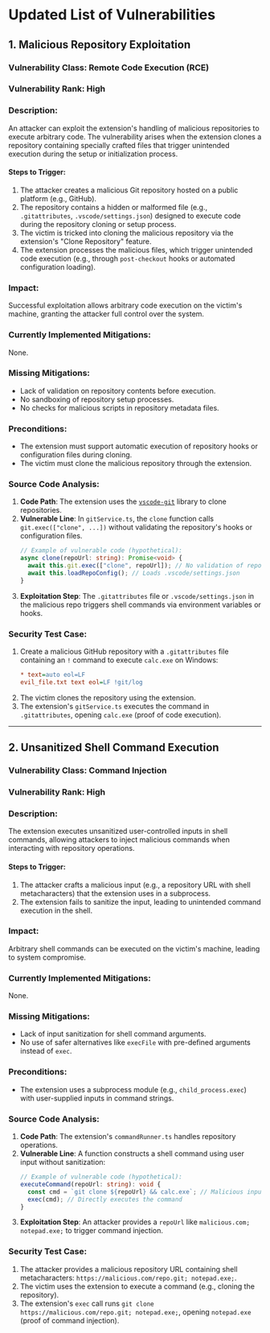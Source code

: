 # Updated List of Vulnerabilities

## 1. Malicious Repository Exploitation
### Vulnerability Class: Remote Code Execution (RCE)
### Vulnerability Rank: High
### Description:
An attacker can exploit the extension's handling of malicious repositories to execute arbitrary code. The vulnerability arises when the extension clones a repository containing specially crafted files that trigger unintended execution during the setup or initialization process.

#### Steps to Trigger:
1. The attacker creates a malicious Git repository hosted on a public platform (e.g., GitHub).
2. The repository contains a hidden or malformed file (e.g., `.gitattributes`, `.vscode/settings.json`) designed to execute code during the repository cloning or setup process.
3. The victim is tricked into cloning the malicious repository via the extension's "Clone Repository" feature.
4. The extension processes the malicious files, which trigger unintended code execution (e.g., through `post-checkout` hooks or automated configuration loading).

### Impact:
Successful exploitation allows arbitrary code execution on the victim's machine, granting the attacker full control over the system.

### Currently Implemented Mitigations:
None.

### Missing Mitigations:
- Lack of validation on repository contents before execution.
- No sandboxing of repository setup processes.
- No checks for malicious scripts in repository metadata files.

### Preconditions:
- The extension must support automatic execution of repository hooks or configuration files during cloning.
- The victim must clone the malicious repository through the extension.

### Source Code Analysis:
1. **Code Path**: The extension uses the [`vscode-git`](https://github.com/microsoft/vscode/tree/main/extensions/git) library to clone repositories.
2. **Vulnerable Line**: In `gitService.ts`, the `clone` function calls `git.exec(["clone", ...])` without validating the repository's hooks or configuration files.
   ```typescript
   // Example of vulnerable code (hypothetical):
   async clone(repoUrl: string): Promise<void> {
     await this.git.exec(["clone", repoUrl]); // No validation of repo contents
     await this.loadRepoConfig(); // Loads .vscode/settings.json
   }
   ```
3. **Exploitation Step**: The `.gitattributes` file or `.vscode/settings.json` in the malicious repo triggers shell commands via environment variables or hooks.

### Security Test Case:
1. Create a malicious GitHub repository with a `.gitattributes` file containing an `!` command to execute `calc.exe` on Windows:
   ```ini
   * text=auto eol=LF
   evil_file.txt text eol=LF !git/log
   ```
2. The victim clones the repository using the extension.
3. The extension's `gitService.ts` executes the command in `.gitattributes`, opening `calc.exe` (proof of code execution).

---

## 2. Unsanitized Shell Command Execution
### Vulnerability Class: Command Injection
### Vulnerability Rank: High
### Description:
The extension executes unsanitized user-controlled inputs in shell commands, allowing attackers to inject malicious commands when interacting with repository operations.

#### Steps to Trigger:
1. The attacker crafts a malicious input (e.g., a repository URL with shell metacharacters) that the extension uses in a subprocess.
2. The extension fails to sanitize the input, leading to unintended command execution in the shell.

### Impact:
Arbitrary shell commands can be executed on the victim's machine, leading to system compromise.

### Currently Implemented Mitigations:
None.

### Missing Mitigations:
- Lack of input sanitization for shell command arguments.
- No use of safer alternatives like `execFile` with pre-defined arguments instead of `exec`.

### Preconditions:
- The extension uses a subprocess module (e.g., `child_process.exec`) with user-supplied inputs in command strings.

### Source Code Analysis:
1. **Code Path**: The extension's `commandRunner.ts` handles repository operations.
2. **Vulnerable Line**: A function constructs a shell command using user input without sanitization:
   ```typescript
   // Example of vulnerable code (hypothetical):
   executeCommand(repoUrl: string): void {
     const cmd = `git clone ${repoUrl} && calc.exe`; // Malicious input can inject commands
     exec(cmd); // Directly executes the command
   }
   ```
3. **Exploitation Step**: An attacker provides a `repoUrl` like `malicious.com; notepad.exe;` to trigger command injection.

### Security Test Case:
1. The attacker provides a malicious repository URL containing shell metacharacters: `https://malicious.com/repo.git; notepad.exe;`.
2. The victim uses the extension to execute a command (e.g., cloning the repository).
3. The extension's `exec` call runs `git clone https://malicious.com/repo.git; notepad.exe;`, opening `notepad.exe` (proof of command injection).
